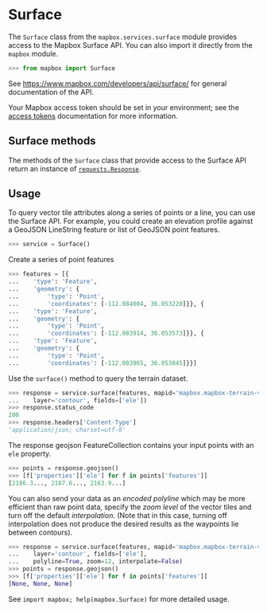# Surface

The `Surface` class from the `mapbox.services.surface` module provides
access to the Mapbox Surface API. You can also import it directly from the
`mapbox` module.

```python
>>> from mapbox import Surface

```

See https://www.mapbox.com/developers/api/surface/ for general documentation
of the API.

Your Mapbox access token should be set in your environment; see the [access
tokens](access_tokens.md) documentation for more information.

## Surface methods

The methods of the `Surface` class that provide access to the Surface API
return an instance of
[`requests.Response`](http://docs.python-requests.org/en/latest/api/#requests.Response).

## Usage

To query vector tile attributes along a series of points or a line, you can use
the Surface API.  For example, you could create an elevation profile against
a GeoJSON LineString feature or list of GeoJSON point features.


```python
>>> service = Surface()

```

Create a series of point features

```python
>>> features = [{
...    'type': 'Feature',
...    'geometry': {
...        'type': 'Point',
...        'coordinates': [-112.084004, 36.053220]}}, {
...    'type': 'Feature',
...    'geometry': {
...        'type': 'Point',
...        'coordinates': [-112.083914, 36.053573]}}, {
...    'type': 'Feature',
...    'geometry': {
...        'type': 'Point',
...        'coordinates': [-112.083965, 36.053845]}}]

```

Use the `surface()` method to query the terrain dataset.

```python
>>> response = service.surface(features, mapid='mapbox.mapbox-terrain-v1',
...    layer='contour', fields=['ele'])
>>> response.status_code
200
>>> response.headers['Content-Type']
'application/json; charset=utf-8'

```

The response geojson FeatureCollection contains your input points with an `ele`
property.

```python
>>> points = response.geojson()
>>> [f['properties']['ele'] for f in points['features']]
[2186.3..., 2187.6..., 2163.9...]

```

You can also send your data as an *encoded polyline* which may be more
efficient than raw point data, specify the *zoom level* of the vector tiles and
turn off the default *interpolation*.  (Note that in this case, turning off
interpolation does not produce the desired results as the waypoints lie between
contours).

```python
>>> response = service.surface(features, mapid='mapbox.mapbox-terrain-v1',
...    layer='contour', fields=['ele'],
...    polyline=True, zoom=12, interpolate=False)
>>> points = response.geojson()
>>> [f['properties']['ele'] for f in points['features']]
[None, None, None]

```

See ``import mapbox; help(mapbox.Surface)`` for more detailed usage.
